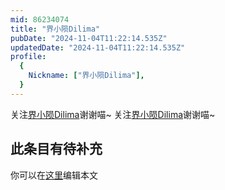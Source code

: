 ```yaml
---
mid: 86234074
title: "界小陨Dilima"
pubDate: "2024-11-04T11:22:14.535Z"
updatedDate: "2024-11-04T11:22:14.535Z"
profile:
  {
    Nickname: ["界小陨Dilima"],
  }
---
```


关注[界小陨Dilima](https://space.bilibili.com/86234074)谢谢喵~ 关注[界小陨Dilima](https://space.bilibili.com/86234074)谢谢喵~

## 此条目有待补充
你可以在[这里](https://github.com/Yuhanawa/VTuber.ICU/edit/master/src/content/v/界小陨Dilima/index.md)编辑本文
